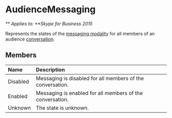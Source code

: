 
# AudienceMessaging


_** Applies to: **Skype for Business 2015_

Represents the states of the [messaging modality](messaging_ref.md) for all members of an audience [conversation](conversation_ref.md).

## Members



| <strong>Name</strong> | <strong>Description</strong>                               |
|:----------------------|:-----------------------------------------------------------|
| Disabled              | Messaging is disabled for all members of the conversation. |
| Enabled               | Messaging is enabled for all members of the conversation.  |
| Unknown               | The state is unknown.                                      |

